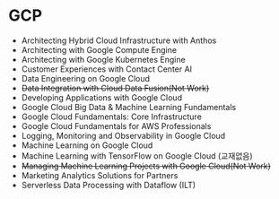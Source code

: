 # GCP

- Architecting Hybrid Cloud Infrastructure with Anthos
- Architecting with Google Compute Engine
- Architecting with Google Kubernetes Engine
- Customer Experiences with Contact Center AI
- Data Engineering on Google Cloud
- ~~Data Integration with Cloud Data Fusion(Not Work)~~
- Developing Applications with Google Cloud
- Google Cloud Big Data & Machine Learning Fundamentals
- Google Cloud Fundamentals: Core Infrastructure
- Google Cloud Fundamentals for AWS Professionals
- Logging, Monitoring and Observability in Google Cloud
- Machine Learning on Google Cloud
- Machine Learning with TensorFlow on Google Cloud (교재없음)
- ~~Managing Machine Learning Projects with Google Cloud(Not Work)~~
- Marketing Analytics Solutions for Partners
- Serverless Data Processing with Dataflow (ILT)



